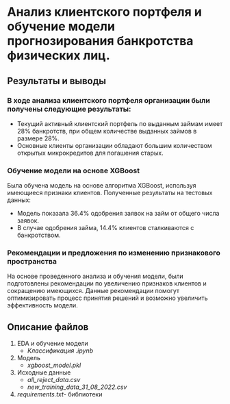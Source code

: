 # Анализ клиентского портфеля и обучение модели прогнозирования банкротства физических лиц.

## Результаты и выводы
### В ходе анализа клиентского портфеля организации были получены следующие результаты:

- Текущий активный клиентский портфель по выданным займам имеет 28% банкротств, при общем количестве выданных займов в размере 28%.
- Основные клиенты организации обладают большим количеством открытых микрокредитов для погашения старых.

### Обучение модели на основе XGBoost

Была обучена модель на основе алгоритма XGBoost, используя имеющиеся признаки клиентов. Полученные результаты на тестовых данных:

- Модель показала 36.4% одобрения заявок на займ от общего числа заявок.
- В случае одобрения займа, 14.4% клиентов сталкиваются с банкротством.

### Рекомендации и предложения по изменению признакового пространства

На основе проведенного анализа и обучения модели, были подготовлены рекомендации по увеличению признаков клиентов и сокращению имеющихся. Данные рекомендации помогут оптимизировать процесс принятия решений и возможно увеличить эффективность модели.

## Описание файлов
1. EDA и обучение модели
    - _Классификация .ipynb_
2. Модель
    - _xgboost_model.pkl_
3. Исходные данные
    - _all_reject_data.csv_
    - _new_training_data_31_08_2022.csv_
4. _requirements.txt_- библиотеки 